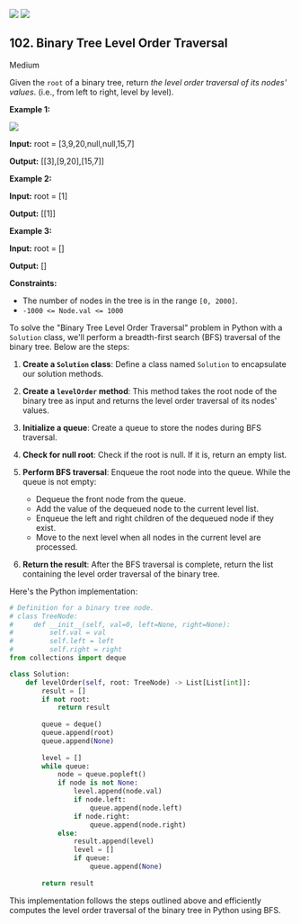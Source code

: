 [![](https://img.shields.io/github/stars/LeetCode-Top-Interview-150/LeetCode-Top-Interview-150?label=Stars&style=flat-square)](https://github.com/LeetCode-Top-Interview-150/LeetCode-Top-Interview-150)
[![](https://img.shields.io/github/forks/LeetCode-Top-Interview-150/LeetCode-Top-Interview-150?label=Fork%20me%20on%20GitHub%20&style=flat-square)](https://github.com/LeetCode-Top-Interview-150/LeetCode-Top-Interview-150/fork)

## 102\. Binary Tree Level Order Traversal

Medium

Given the `root` of a binary tree, return _the level order traversal of its nodes' values_. (i.e., from left to right, level by level).

**Example 1:**

![](https://assets.leetcode.com/uploads/2021/02/19/tree1.jpg)

**Input:** root = [3,9,20,null,null,15,7]

**Output:** [[3],[9,20],[15,7]] 

**Example 2:**

**Input:** root = [1]

**Output:** [[1]] 

**Example 3:**

**Input:** root = []

**Output:** [] 

**Constraints:**

*   The number of nodes in the tree is in the range `[0, 2000]`.
*   `-1000 <= Node.val <= 1000`

To solve the "Binary Tree Level Order Traversal" problem in Python with a `Solution` class, we'll perform a breadth-first search (BFS) traversal of the binary tree. Below are the steps:

1. **Create a `Solution` class**: Define a class named `Solution` to encapsulate our solution methods.

2. **Create a `levelOrder` method**: This method takes the root node of the binary tree as input and returns the level order traversal of its nodes' values.

3. **Initialize a queue**: Create a queue to store the nodes during BFS traversal.

4. **Check for null root**: Check if the root is null. If it is, return an empty list.

5. **Perform BFS traversal**: Enqueue the root node into the queue. While the queue is not empty:
   - Dequeue the front node from the queue.
   - Add the value of the dequeued node to the current level list.
   - Enqueue the left and right children of the dequeued node if they exist.
   - Move to the next level when all nodes in the current level are processed.

6. **Return the result**: After the BFS traversal is complete, return the list containing the level order traversal of the binary tree.

Here's the Python implementation:

```python
# Definition for a binary tree node.
# class TreeNode:
#     def __init__(self, val=0, left=None, right=None):
#         self.val = val
#         self.left = left
#         self.right = right
from collections import deque

class Solution:
    def levelOrder(self, root: TreeNode) -> List[List[int]]:
        result = []
        if not root:
            return result
        
        queue = deque()
        queue.append(root)
        queue.append(None)
        
        level = []
        while queue:
            node = queue.popleft()
            if node is not None:
                level.append(node.val)
                if node.left:
                    queue.append(node.left)
                if node.right:
                    queue.append(node.right)
            else:
                result.append(level)
                level = []
                if queue:
                    queue.append(None)
        
        return result
```

This implementation follows the steps outlined above and efficiently computes the level order traversal of the binary tree in Python using BFS.